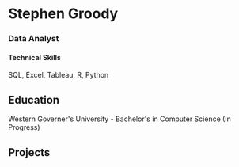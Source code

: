 # Stephen Groody
### Data Analyst

#### Technical Skills
SQL, Excel, Tableau, R, Python

## Education
Western Governer's University - Bachelor's in Computer Science (In Progress)

## Projects
